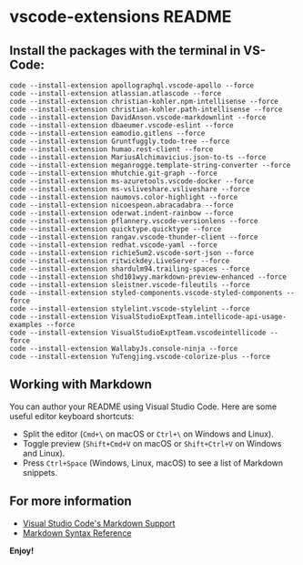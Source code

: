 # vscode-extensions README

## Install the packages with the terminal in VS-Code:

```
code --install-extension apollographql.vscode-apollo --force
code --install-extension atlassian.atlascode --force
code --install-extension christian-kohler.npm-intellisense --force
code --install-extension christian-kohler.path-intellisense --force
code --install-extension DavidAnson.vscode-markdownlint --force
code --install-extension dbaeumer.vscode-eslint --force
code --install-extension eamodio.gitlens --force
code --install-extension Gruntfuggly.todo-tree --force
code --install-extension humao.rest-client --force
code --install-extension MariusAlchimavicius.json-to-ts --force
code --install-extension meganrogge.template-string-converter --force
code --install-extension mhutchie.git-graph --force
code --install-extension ms-azuretools.vscode-docker --force
code --install-extension ms-vsliveshare.vsliveshare --force
code --install-extension naumovs.color-highlight --force
code --install-extension nicoespeon.abracadabra --force
code --install-extension oderwat.indent-rainbow --force
code --install-extension pflannery.vscode-versionlens --force
code --install-extension quicktype.quicktype --force
code --install-extension rangav.vscode-thunder-client --force
code --install-extension redhat.vscode-yaml --force
code --install-extension richie5um2.vscode-sort-json --force
code --install-extension ritwickdey.LiveServer --force
code --install-extension shardulm94.trailing-spaces --force
code --install-extension shd101wyy.markdown-preview-enhanced --force
code --install-extension sleistner.vscode-fileutils --force
code --install-extension styled-components.vscode-styled-components --force
code --install-extension stylelint.vscode-stylelint --force
code --install-extension VisualStudioExptTeam.intellicode-api-usage-examples --force
code --install-extension VisualStudioExptTeam.vscodeintellicode --force
code --install-extension WallabyJs.console-ninja --force
code --install-extension YuTengjing.vscode-colorize-plus --force
```

## Working with Markdown

You can author your README using Visual Studio Code. Here are some useful editor keyboard shortcuts:

* Split the editor (`Cmd+\` on macOS or `Ctrl+\` on Windows and Linux).
* Toggle preview (`Shift+Cmd+V` on macOS or `Shift+Ctrl+V` on Windows and Linux).
* Press `Ctrl+Space` (Windows, Linux, macOS) to see a list of Markdown snippets.

## For more information

* [Visual Studio Code's Markdown Support](http://code.visualstudio.com/docs/languages/markdown)
* [Markdown Syntax Reference](https://help.github.com/articles/markdown-basics/)

**Enjoy!**
